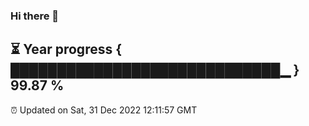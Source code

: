 ### Hi there 👋
⏳ Year progress { █████████████████████████████▁ } 99.87 %
---
⏰ Updated on Sat, 31 Dec 2022 12:11:57 GMT

